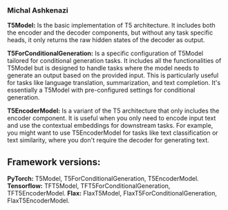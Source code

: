 ### Michal Ashkenazi

**T5Model:** Is the basic implementation of T5 architecture. It includes both the encoder and the decoder components, but without any task specific heads, it only returns the raw hidden states of the decoder as output.

**T5ForConditionalGeneration:** Is a specific configuration of T5Model tailored for conditional generation tasks. It includes all the functionalities of T5Model but is designed to handle tasks where the model needs to generate an output based on the provided input. This is particularly useful for tasks like language translation, summarization, and text completion. It's essentially a T5Model with pre-configured settings for conditional generation.

**T5EncoderModel:** Is a variant of the T5 architecture that only includes the encoder component. It is useful when you only need to encode input text and use the contextual embeddings for downstream tasks. For example, you might want to use T5EncoderModel for tasks like text classification or text similarity, where you don't require the decoder for generating text.

## Framework versions:

**PyTorch:** T5Model, T5ForConditionalGeneration, T5EncoderModel.
**Tensorflow:** TFT5Model, TFT5ForConditionalGeneration, TFT5EncoderModel.
**Flax:** FlaxT5Model, FlaxT5ForConditionalGeneration, FlaxT5EncoderModel.


